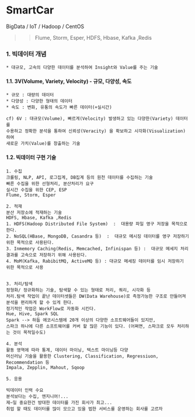 # SmartCar
BigData / IoT / Hadoop / CentOS
>> Flume, Storm, Esper, HDFS, Hbase, Kafka ,Redis


### 1. 빅데이터 개념
```
* 대규모, 고속의 다양한 데이터를 분석하여 Insight와 Value를 주는 기술
```

#### 1.1.  3V(Volume, Variety, Velocity) - 규모, 다양성, 속도
```
* 규모 : 대량의 데이터
* 다양성 : 다양한 형태의 데이터
* 속도 : 변화, 유통의 속도가 빠른 데이터(+실시간)

cf) 6V : 대규모(Volume), 빠르게(Velocity) 발생하고 있는 다양한(Variety) 데이터를
수용하고 정확한 분석을 통하여 신뢰성(Veracity) 을 확보하고 시각화(Visualization) 하여 
새로운 가치(Value)를 창출하는 기술
```

#### 1.2.   빅데이터 구현 기술
```
1. 수집
크롤링, NLP, API, 로그집계, DB집계 등의 원천 데이터를 수집하는 기술
빠른 수집을 위한 선형처리, 분산처리가 요구
실시간 수집을 위한 CEP, ESP
Flume, Storm, Esper

2. 적재
분산 저장소에 적재하는 기술
HDFS, Hbase, Kafka ,Redis
1. HDFS(Hadoop Distributed File System)  :  대용량 파일 영구 저장을 목적으로 한다.
2. NoSQL(HBase, MongoDB, Casandra 등)  :  대규모 메시징 데이터를 영구 저장하기 위한 목적으로 사용된다.
3. Inmemory Caching(Redis, Memcached, Infinispan 등) :  대규모 메세지 처리 결과를 고속으로 저장하기 위해 사용된다.
4. MoM(Kafka, RabibitMQ, ActiveMQ 등) : 대규모 메세징 데이터를 임시 저장하기 위한 목적으로 사용 


3. 처리/탐색
정형화/ 정규화하는 기술, 탐색할 수 있는 형태로 처리, 쿼리, 시각화 등
처리.탐색 작업이 끝난 데이터셋들은 DW(Data Warehouse)로 측정가능한 구조로 만들어져 분석을 편리하게 할 수 있게 한다.
정기적인 작업은 WorkFlow로 자동화 시킨다.
Hue, Hive, Spark SQL
Spark --> 하둡 에코시스템에 20개 이상의 다양한 소프트웨어들이 있지만,
스파크 하나에 다른 소프트웨어를 커버 할 많은 기능이 있다. (어쩌면, 스파크로 모두 처리하는 것이 목적일수도) 

4. 분석
활동 영역에 따라 통계, 데이터 마이닝, 텍스트 마이닝등 다양
머신러닝 기술을 활용한 Clustering, Classification, Regressiuon, Recommendation 등
Impala, Zepplin, Mahout, Sqoop

5. 응용

```


































```
빅데이터 인력 수요
분석보다는 수집, 엔지니어!...
제~일 중요한건 방대한 데이터를 가진 회사가 최고...
취업 할 때도 데이터를 많이 모으고 있을 법한 서비스를 운영하는 회사를 고르자

```




